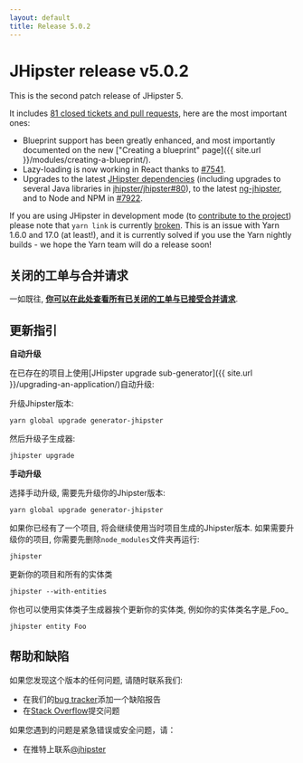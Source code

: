 ```yaml
---
layout: default
title: Release 5.0.2
---
```


JHipster release v5.0.2
==================

This is the second patch release of JHipster 5.

It includes [81 closed tickets and pull requests](https://github.com/jhipster/generator-jhipster/issues?q=milestone%3A5.0.2+is%3Aclosed), here are the most important ones:

- Blueprint support has been greatly enhanced, and most importantly documented on the new ["Creating a blueprint" page]({{ site.url }}/modules/creating-a-blueprint/).
- Lazy-loading is now working in React thanks to [#7541](https://github.com/jhipster/generator-jhipster/pull/7541).
- Upgrades to the latest [JHipster dependencies](https://github.com/jhipster/jhipster) (including upgrades to several Java libraries in [jhipster/jhipster#80](https://github.com/jhipster/jhipster/pull/80)), to the latest [ng-jhipster](https://github.com/jhipster/generator-jhipster/pull/7920), and to Node and NPM in [#7922](https://github.com/jhipster/generator-jhipster/pull/7922).

If you are using JHipster in development mode (to [contribute to the project](https://github.com/jhipster/generator-jhipster/blob/master/CONTRIBUTING.md)) please note that `yarn link` is currently [broken](https://github.com/jhipster/generator-jhipster/issues/7919). This is an issue with Yarn 1.6.0 and 17.0 (at least!), and it is currently solved if you use the Yarn nightly builds - we hope the Yarn team will do a release soon!

关闭的工单与合并请求
------------
一如既往, __[你可以在此处查看所有已关闭的工单与已接受合并请求](https://github.com/jhipster/generator-jhipster/issues?q=milestone%3A5.0.2+is%3Aclosed)__.

更新指引
------------

**自动升级**

在已存在的项目上使用[JHipster upgrade sub-generator]({{ site.url }}/upgrading-an-application/)自动升级:

升级Jhipster版本:

```
yarn global upgrade generator-jhipster
```

然后升级子生成器:

```
jhipster upgrade
```

**手动升级**

选择手动升级, 需要先升级你的Jhipster版本:

```
yarn global upgrade generator-jhipster
```

如果你已经有了一个项目, 将会继续使用当时项目生成的Jhipster版本.
如果需要升级你的项目, 你需要先删除`node_modules`文件夹再运行:

```
jhipster
```

更新你的项目和所有的实体类

```
jhipster --with-entities
```

你也可以使用实体类子生成器挨个更新你的实体类, 例如你的实体类名字是_Foo_

```
jhipster entity Foo
```

帮助和缺陷
--------------

如果您发现这个版本的任何问题, 请随时联系我们:

- 在我们的[bug tracker](https://github.com/jhipster/generator-jhipster/issues?state=open)添加一个缺陷报告
- 在[Stack Overflow](http://stackoverflow.com/tags/jhipster/info)提交问题

如果您遇到的问题是紧急错误或安全问题，请：

- 在推特上联系[@jhipster](https://twitter.com/jhipster)
